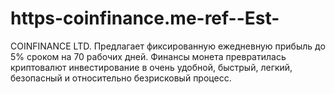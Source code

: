 # https-coinfinance.me-ref--Est-
COINFINANCE LTD. Предлагает фиксированную ежедневную прибыль до 5% сроком на 70 рабочих дней. 
Финансы монета превратилась криптовалют инвестирование в очень удобной,
быстрый, легкий, безопасный и относительно безрисковый процесс.

